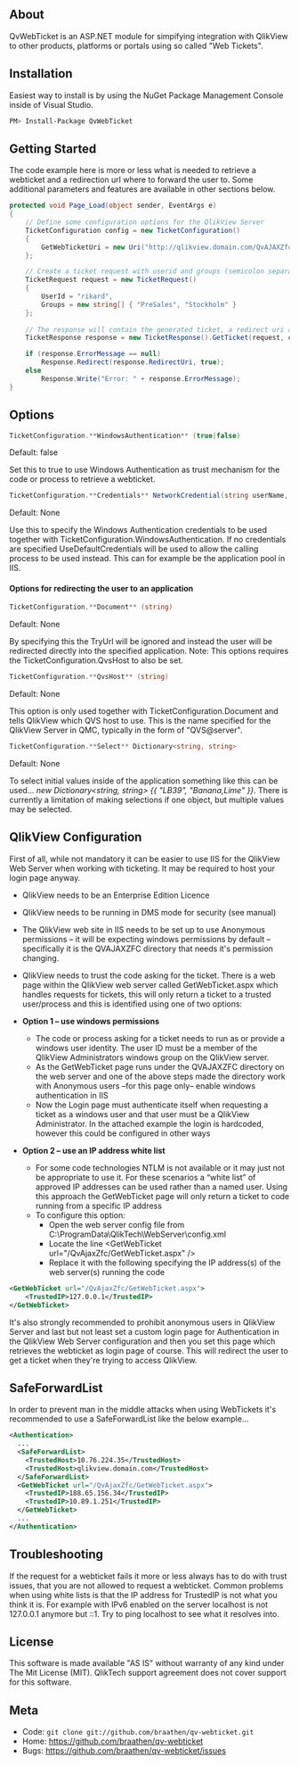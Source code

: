 ## About

QvWebTicket is an ASP.NET module for simpifying integration with QlikView to other products, platforms or portals using so called "Web Tickets".

## Installation

Easiest way to install is by using the NuGet Package Management Console inside of Visual Studio.

```sh
PM> Install-Package QvWebTicket
```

## Getting Started

The code example here is more or less what is needed to retrieve a webticket and a redirection url where to forward the user to. Some additional parameters and features are available in other sections below.

```c#
protected void Page_Load(object sender, EventArgs e)
{
    // Define some configuration options for the QlikView Server
    TicketConfiguration config = new TicketConfiguration()
    {
        GetWebTicketUri = new Uri("http://qlikview.domain.com/QvAJAXZfc/GetWebTicket.aspx"),
    };

    // Create a ticket request with userid and groups (semicolon separated)
    TicketRequest request = new TicketRequest()
    {
        UserId = "rikard",
        Groups = new string[] { "PreSales", "Stockholm" }
    };
    
    // The response will contain the generated ticket, a redirect uri and possible error message
    TicketResponse response = new TicketResponse().GetTicket(request, config);

    if (response.ErrorMessage == null)
        Response.Redirect(response.RedirectUri, true);
    else
        Response.Write("Error: " + response.ErrorMessage);
}
```

## Options

```c#
TicketConfiguration.**WindowsAuthentication** (true|false)
```

Default: false

Set this to true to use Windows Authentication as trust mechanism for the code or process to retrieve a webticket.

```c#
TicketConfiguration.**Credentials** NetworkCredential(string userName, string Password)<br />
```

Default: None

Use this to specify the Windows Authentication credentials to be used together with TicketConfiguration.WindowsAuthentication. If no credentials are specified UseDefaultCredentials will be used to allow the calling process to be used instead. This can for example be the application pool in IIS.

#### Options for redirecting the user to an application

```c#
TicketConfiguration.**Document** (string)
```

Default: None

By specifying this the TryUrl will be ignored and instead the user will be redirected directly into the specified application. Note: This options requires the TicketConfiguration.QvsHost to also be set.

```c#
TicketConfiguration.**QvsHost** (string)
```

Default: None

This option is only used together with TicketConfiguration.Document and tells QlikView which QVS host to use. This is the name specified for the QlikView Server in QMC, typically in the form of "QVS@server".

```c#
TicketConfiguration.**Select** Dictionary<string, string>
```

Default: None

To select initial values inside of the application something like this can be used... _new Dictionary<string, string> {{ "LB39", "Banana,Lime" }}_. There is currently a limitation of making selections if one object, but multiple values may be selected.

## QlikView Configuration

First of all, while not mandatory it can be easier to use IIS for the QlikView Web Server when working with ticketing. It may be required to host your login page anyway.
* QlikView needs to be an Enterprise Edition Licence
* QlikView needs to be running in DMS mode for security (see manual)
* The QlikView web site in IIS needs to be set up to use Anonymous permissions – it will be expecting windows permissions by default – specifically it is the QVAJAXZFC directory that needs it's permission changing.
* QlikView needs to trust the code asking for the ticket. There is a web page within the QlikView web server called GetWebTicket.aspx which handles requests for tickets, this will only return a ticket to a trusted user/process and this is identified using one of two options:

* **Option 1 – use windows permissions**
  * The code or process asking for a ticket needs to run as or provide a windows user identity. The user ID must be a member of the QlikView Administrators windows group on the QlikView server.
  * As the GetWebTicket page runs under the QVAJAXZFC directory on the web server and one of the above steps made the directory work with Anonymous users –for this page only– enable windows authentication in IIS
  * Now the Login page must authenticate itself when requesting a ticket as a windows user and that user must be a QlikView Administrator. In the attached example the login is hardcoded, however this could be configured in other ways

* **Option 2 – use an IP address white list**
  * For some code technologies NTLM is not available or it may just not be appropriate to use it. For these scenarios a “white list” of approved IP addresses can be used rather than a named user. Using this approach the GetWebTicket page will only return a ticket to code running from a specific IP address
  * To configure this option:
    * Open the web server config file from C:\ProgramData\QlikTech\WebServer\config.xml
    * Locate the line &lt;GetWebTicket url="/QvAjaxZfc/GetWebTicket.aspx" /&gt;
    * Replace it with the following specifying the IP address(s) of the web server(s) running the code

```xml
<GetWebTicket url="/QvAjaxZfc/GetWebTicket.aspx">
    <TrustedIP>127.0.0.1</TrustedIP>
</GetWebTicket>
```

It's also strongly recommended to prohibit anonymous users in QlikView Server and last but not least set a custom login page for Authentication in the QlikView Web Server configuration and then you set this page which retrieves the webticket as login page of course. This will redirect the user to get a ticket when they're trying to access QlikView.

## SafeForwardList

In order to prevent man in the middle attacks when using WebTickets it's recommended to use a SafeForwardList like the below example...

```xml
<Authentication>
  ...
  <SafeForwardList>
    <TrustedHost>10.76.224.35</TrustedHost>
    <TrustedHost>qlikview.domain.com</TrustedHost>
  </SafeForwardList>
  <GetWebTicket url="/QvAjaxZfc/GetWebTicket.aspx">
    <TrustedIP>188.65.156.34</TrustedIP>
    <TrustedIP>10.89.1.251</TrustedIP>
  </GetWebTicket>
  ...
</Authentication>
```

## Troubleshooting

If the request for a webticket fails it more or less always has to do with trust issues, that you are not allowed to request a webticket. Common problems when using white lists is that the IP address for TrustedIP is not what you think it is. For example with IPv6 enabled on the server localhost is not 127.0.0.1 anymore but ::1. Try to ping localhost to see what it resolves into.

## License

This software is made available "AS IS" without warranty of any kind under The Mit License (MIT). QlikTech support agreement does not cover support for this software.

## Meta

* Code: `git clone git://github.com/braathen/qv-webticket.git`
* Home: <https://github.com/braathen/qv-webticket>
* Bugs: <https://github.com/braathen/qv-webticket/issues>
